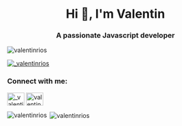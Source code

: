 <h1 align="center">Hi 👋, I'm Valentin</h1>
<h3 align="center">A passionate Javascript developer</h3>

<p align="left"> <img src="https://komarev.com/ghpvc/?username=valentinrios&label=Profile%20views&color=0e75b6&style=flat" alt="valentinrios" /> </p>

<p align="left"> <a href="https://twitter.com/_valentinrios" target="blank"><img src="https://img.shields.io/twitter/follow/_valentinrios?logo=twitter&style=for-the-badge" alt="_valentinrios" /></a> </p>

<h3 align="left">Connect with me:</h3>
<p align="left">
<a href="https://twitter.com/_valentinrios" target="blank"><img align="center" src="https://raw.githubusercontent.com/rahuldkjain/github-profile-readme-generator/master/src/images/icons/Social/twitter.svg" alt="_valentinrios" height="30" width="40" /></a>
<a href="https://linkedin.com/in/valentinrios" target="blank"><img align="center" src="https://raw.githubusercontent.com/rahuldkjain/github-profile-readme-generator/master/src/images/icons/Social/linked-in-alt.svg" alt="valentinrios" height="30" width="40" /></a>
</p>

<p><img align="left" src="https://github-readme-stats.vercel.app/api/top-langs?username=valentinrios&show_icons=true&locale=en&layout=compact" alt="valentinrios" /></p>

<p>&nbsp;<img align="center" src="https://github-readme-stats.vercel.app/api?username=valentinrios&show_icons=true&locale=en" alt="valentinrios" /></p>
